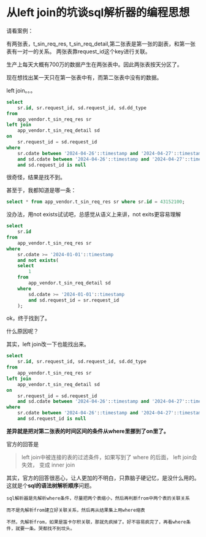 # 从left join的坑谈sql解析器的编程思想

请看案例：

有两张表，t_sin_req_res, t_sin_req_detail,第二张表是第一张的副表，和第一张表有一对一的关系。
两张表靠request_id这个key进行关联。

生产上每天大概有700万的数据产生在两张表中。因此两张表按天分区了。

现在想找出某一天只在第一张表中有，而第二张表中没有的数据。

left join。。。

~~~sql
select
	sr.id, sr.request_id, sd.request_id, sd.dd_type 
from
	app_vendor.t_sin_req_res sr
left join
	app_vendor.t_sin_req_detail sd 
on
	sr.request_id = sd.request_id
where
	sr.cdate between '2024-04-26'::timestamp and '2024-04-27'::timestamp
	and sd.cdate between '2024-04-26'::timestamp and '2024-04-27'::timestamp
	and sd.request_id is null
~~~

很奇怪，结果是找不到。

甚至于，我都知道是哪一条：

~~~sql
select * from app_vendor.t_sin_req_res sr where sr.id = 43152100;
~~~

没办法，用not exists试试吧，总感觉从语义上来讲，not exits更容易理解

~~~sql
select
	sr.id
from
	app_vendor.t_sin_req_res sr
where
	sr.cdate >= '2024-01-01'::timestamp
	and not exists(
	select
		1
	from
		app_vendor.t_sin_req_detail sd
	where
		sd.cdate >= '2024-01-01'::timestamp
		and sd.request_id = sr.request_id 
    );
~~~

ok，终于找到了。

什么原因呢？

其实，left join改一下也能找出来。
~~~sql
select
	sr.id, sr.request_id, sd.request_id, sd.dd_type 
from
	app_vendor.t_sin_req_res sr
left join
	app_vendor.t_sin_req_detail sd 
on
	sr.request_id = sd.request_id
	and sd.cdate between '2024-04-26'::timestamp and '2024-04-27'::timestamp
where
	sr.cdate between '2024-04-26'::timestamp and '2024-04-27'::timestamp
	and sd.request_id is null
~~~

**差异就是把对第二张表的时间区间的条件从where里挪到了on里了。**

官方的回答是

> left join中被连接的表的过滤条件，如果写到了 where 的后面，  left join会失效， 变成 inner join 



其实，官方的回答很恶心，让人更加的不明白，只靠脑子硬记忆，是没什么用的。这就是个**sql的语法树解析顺序**问题。

~~~
sql解析器是先解析where条件，尽量把两个表缩小，然后再判断from中两个表的关联关系

而不是先解析from建立好关联关系，然后再从结果集上用where缩表

不然，先解析from，如果是笛卡尔积关联，那就先疯掉了。好不容易疯完了，再看where条件，就要一条。哭都找不到坟头。
~~~


